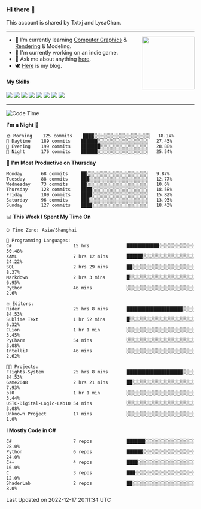 ### Hi there 👋

This account is shared by Txtxj and LyeaChan.

---

<img align="right" height="141" src="https://github-readme-stats.vercel.app/api?username=txtxj&theme=tokyonight&show_icons=true&count_private=true">

- 🌱 I’m currently learning [Computer Graphics](https://github.com/txtxj/GAMES101) & [Rendering](https://github.com/txtxj/GAMES202) & 
Modeling.
- 🐶 I'm currently working on an indie game.
- 💬 Ask me about anything [here](https://github.com/txtxj/txtxj/issues).
- 🕊️ [Here](https://txtxj.top) is my blog.

#### My Skills

![](https://img.shields.io/badge/C%23-239120?logo=csharp&logoColor=fff)
![](https://img.shields.io/badge/Unity-000000?logo=unity&logoColor=fff)
![](https://img.shields.io/badge/Python-3e74a2?logo=python&logoColor=fff)
![](https://img.shields.io/badge/C++-65318e?logo=cplusplus&logoColor=fff)
![](https://img.shields.io/badge/C-5654a2?logo=c&logoColor=fff)
![](https://img.shields.io/badge/Blender-f5792a?logo=blender&logoColor=fff)
![](https://img.shields.io/badge/OpenJDK-ffffff?logo=openjdk&logoColor=000)
![](https://img.shields.io/badge/SQL-cc2927?logo=microsoftsqlserver&logoColor=fff)

---

<!--START_SECTION:waka-->
![Code Time](http://img.shields.io/badge/Code%20Time-603%20hrs%2010%20mins-blue)

**I'm a Night 🦉** 

```text
🌞 Morning    125 commits    ████░░░░░░░░░░░░░░░░░░░░░   18.14% 
🌆 Daytime    189 commits    ██████░░░░░░░░░░░░░░░░░░░   27.43% 
🌃 Evening    199 commits    ███████░░░░░░░░░░░░░░░░░░   28.88% 
🌙 Night      176 commits    ██████░░░░░░░░░░░░░░░░░░░   25.54%

```
📅 **I'm Most Productive on Thursday** 

```text
Monday       68 commits     ██░░░░░░░░░░░░░░░░░░░░░░░   9.87% 
Tuesday      88 commits     ███░░░░░░░░░░░░░░░░░░░░░░   12.77% 
Wednesday    73 commits     ██░░░░░░░░░░░░░░░░░░░░░░░   10.6% 
Thursday     128 commits    ████░░░░░░░░░░░░░░░░░░░░░   18.58% 
Friday       109 commits    ████░░░░░░░░░░░░░░░░░░░░░   15.82% 
Saturday     96 commits     ███░░░░░░░░░░░░░░░░░░░░░░   13.93% 
Sunday       127 commits    ████░░░░░░░░░░░░░░░░░░░░░   18.43%

```


📊 **This Week I Spent My Time On** 

```text
⌚︎ Time Zone: Asia/Shanghai

💬 Programming Languages: 
C#                       15 hrs              ████████████░░░░░░░░░░░░░   50.48% 
XAML                     7 hrs 12 mins       ██████░░░░░░░░░░░░░░░░░░░   24.22% 
SQL                      2 hrs 29 mins       ██░░░░░░░░░░░░░░░░░░░░░░░   8.37% 
Markdown                 2 hrs 3 mins        █░░░░░░░░░░░░░░░░░░░░░░░░   6.95% 
Python                   46 mins             ░░░░░░░░░░░░░░░░░░░░░░░░░   2.6%

🔥 Editors: 
Rider                    25 hrs 8 mins       █████████████████████░░░░   84.53% 
Sublime Text             1 hr 52 mins        █░░░░░░░░░░░░░░░░░░░░░░░░   6.32% 
CLion                    1 hr 1 min          ░░░░░░░░░░░░░░░░░░░░░░░░░   3.45% 
PyCharm                  54 mins             ░░░░░░░░░░░░░░░░░░░░░░░░░   3.08% 
IntelliJ                 46 mins             ░░░░░░░░░░░░░░░░░░░░░░░░░   2.62%

🐱‍💻 Projects: 
Flights-System           25 hrs 8 mins       █████████████████████░░░░   84.53% 
Game2048                 2 hrs 21 mins       ██░░░░░░░░░░░░░░░░░░░░░░░   7.93% 
pl0                      1 hr 1 min          ░░░░░░░░░░░░░░░░░░░░░░░░░   3.44% 
USTC-Digital-Logic-Lab10 54 mins             ░░░░░░░░░░░░░░░░░░░░░░░░░   3.08% 
Unknown Project          17 mins             ░░░░░░░░░░░░░░░░░░░░░░░░░   1.0%

```

**I Mostly Code in C#** 

```text
C#                       7 repos             ███████░░░░░░░░░░░░░░░░░░   28.0% 
Python                   6 repos             ██████░░░░░░░░░░░░░░░░░░░   24.0% 
C++                      4 repos             ████░░░░░░░░░░░░░░░░░░░░░   16.0% 
C                        3 repos             ███░░░░░░░░░░░░░░░░░░░░░░   12.0% 
ShaderLab                2 repos             ██░░░░░░░░░░░░░░░░░░░░░░░   8.0%

```



 Last Updated on 2022-12-17 20:11:34 UTC
<!--END_SECTION:waka-->
